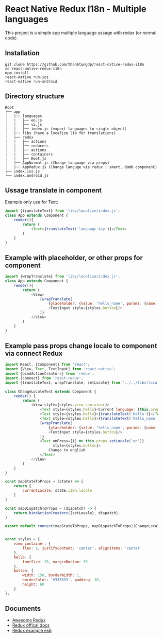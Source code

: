 
# React Native Redux I18n - Multiple languages
This project is a simple app multiple language ussage with redux (or normal code).

## Installation
``` code
git clone https://github.com/thanhtungdp/react-native-redux-i18n
cd react-native-redux-i18n
npm install
react-native run-ios
react-native run-android
```

## Directory structure
```
Root
├── app
│   ├── languages
|	|	├── en.js
|	|	├── vi.js
|	|	├── index.js (export languages to single object)
│   ├── libs (have a localize lib for translations)
|	├── redux
|	|	├── actions
|	|	├── reducers
|	|	├── actions
|	|	├── containers
|	|	├── Root.js
│   ├── AppNormal.js (Change language via props)
│   ├── AppRedux.js (Change languge via redux | smart, dumb component)
├── index.ios.js
└── index.android.js
```

## Ussage translate in component
Example only use for Text:
``` javascript
import {translateText} from 'libs/localize/index.js';
class App extends Component {
    render(){
        return (
            <Text>{translateText('language_key')}</Text>
        )
    }
}
```

## Example with placeholder, or other props for component
``` javascript
import {wrapTranslate} from 'libs/localize/index.js';
class App extends Component {
    render(){
        return (
            <View>
                {wrapTranslate(
                    {placeholder: {value: 'hello_name', params: {name: 'Tung'}}},
                    <TextInput style={styles.button}/>
                )}
            </View>
        )
    }
}
```

## Example pass props change locale to component via connect Redux
```javascript
import React, {Component} from 'react';
import {View, Text, TextInput} from 'react-native';
import {bindActionCreators} from 'redux';
import {connect} from 'react-redux';
import {translateText, wrapTranslate, setLocale} from '../../libs/localize/index';

class ChangeLocaleTest extends Component {
    render() {
        return (
            <View style={styles.view_container}>
                <Text style={styles.hello}>Current language: {this.props.currentLocale}</Text>
                <Text style={styles.hello}>{translateText('hello')}</Text>
                <Text style={styles.hello}>{translateText('hello_name', {name: 'Tung'})}</Text>
                {wrapTranslate(
                    {placeholder: {value: 'hello_name', params: {name: 'Tung'}}},
                    <TextInput style={styles.button}/>
                )}
                <Text onPress={() => this.props.setLocale('en')}
                      style={styles.button}>
                    Change to english
                </Text>
            </View>
        )
    }
}

const mapStateToProps = (state) => {
    return {
        currentLocale: state.i18n.locale
    }
}

const mapDispatchToProps = (dispatch) => {
    return bindActionCreators({setLocale}, dispatch);
}

export default connect(mapStateToProps, mapDispatchToProps)(ChangeLocaleTest);


const styles = {
    view_container: {
        flex: 1, justifyContent: 'center', alignItems: 'center'
    },
    hello: {
        fontSize: 20, marginBottom: 20
    },
    button: {
        width: 150, borderWidth: 1,
        borderColor: '#333333', padding: 10,
        height: 60
    }
};

```

## Documents
* [Awesome Redux](https://github.com/xgrommx/awesome-redux)
* [Redux offical docs](http://redux.js.org/)
* [Redux example es6](https://github.com/yildizberkay/redux-example)